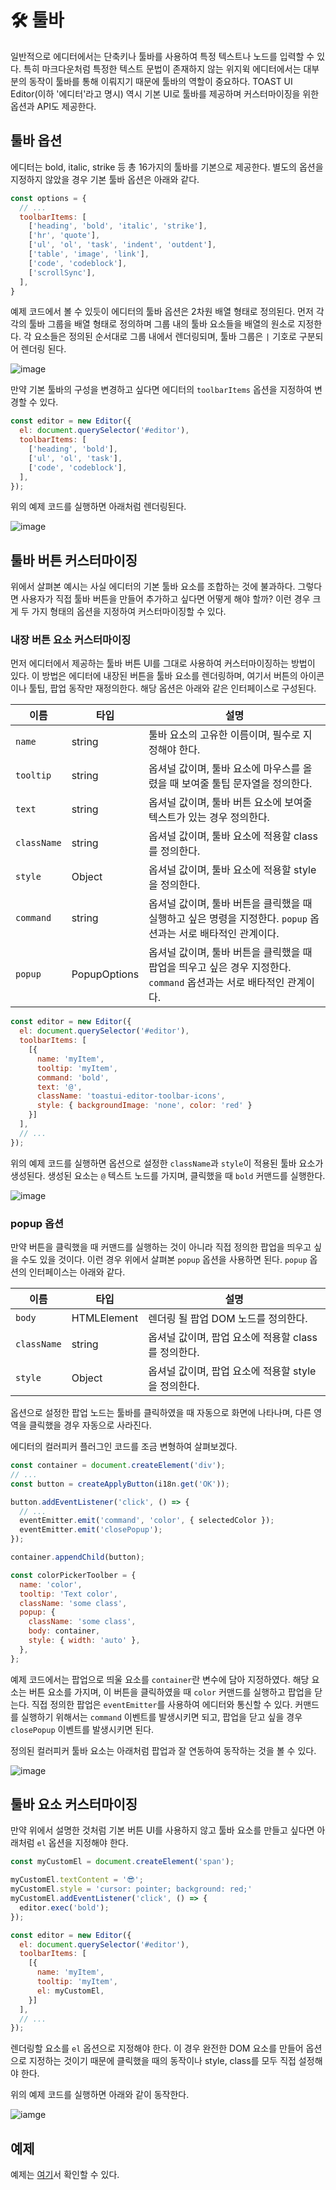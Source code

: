 # 🛠 툴바
일반적으로 에디터에서는 단축키나 툴바를 사용하여 특정 텍스트나 노드를 입력할 수 있다. 특히 마크다운처럼 특정한 텍스트 문법이 존재하지 않는 위지윅 에디터에서는 대부분의 동작이 툴바를 통해 이뤄지기 때문에 툴바의 역할이 중요하다. TOAST UI Editor(이하 '에디터'라고 명시) 역시 기본 UI로 툴바를 제공하며 커스터마이징을 위한 옵션과 API도 제공한다.

## 툴바 옵션
에디터는 bold, italic, strike 등 총 16가지의 툴바를 기본으로 제공한다. 별도의 옵션을 지정하지 않았을 경우 기본 툴바 옵션은 아래와 같다.

```js
const options = {
  // ...
  toolbarItems: [
    ['heading', 'bold', 'italic', 'strike'],
    ['hr', 'quote'],
    ['ul', 'ol', 'task', 'indent', 'outdent'],
    ['table', 'image', 'link'],
    ['code', 'codeblock'],
    ['scrollSync'],
  ],
}
```

예제 코드에서 볼 수 있듯이 에디터의 툴바 옵션은 2차원 배열 형태로 정의된다. 먼저 각각의 툴바 그룹을 배열 형태로 정의하며 그룹 내의 툴바 요소들을 배열의 원소로 지정한다. 각 요소들은 정의된 순서대로 그룹 내에서 렌더링되며, 툴바 그룹은 `|` 기호로 구분되어 렌더링 된다. 

![image](https://user-images.githubusercontent.com/37766175/120914229-a137f780-c6d7-11eb-8112-b14a48f8374f.png)

만약 기본 툴바의 구성을 변경하고 싶다면 에디터의 `toolbarItems` 옵션을 지정하여 변경할 수 있다.

```js
const editor = new Editor({
  el: document.querySelector('#editor'),
  toolbarItems: [
    ['heading', 'bold'],
    ['ul', 'ol', 'task'],
    ['code', 'codeblock'],
  ],
});
```

위의 예제 코드를 실행하면 아래처럼 렌더링된다.

![image](https://user-images.githubusercontent.com/37766175/120914344-a47fb300-c6d8-11eb-85cd-857047e8e220.png)

## 툴바 버튼 커스터마이징
위에서 살펴본 예시는 사실 에디터의 기본 툴바 요소를 조합하는 것에 불과하다. 그렇다면 사용자가 직접 툴바 버튼을 만들어 추가하고 싶다면 어떻게 해야 할까? 이런 경우 크게 두 가지 형태의 옵션을 지정하여 커스터마이징할 수 있다.

### 내장 버튼 요소 커스터마이징
먼저 에디터에서 제공하는 툴바 버튼 UI를 그대로 사용하여 커스터마이징하는 방법이 있다. 이 방법은 에디터에 내장된 버튼을 툴바 요소를 렌더링하며, 여기서 버튼의 아이콘이나 툴팁, 팝업 동작만 재정의한다. 해당 옵션은 아래와 같은 인터페이스로 구성된다.

| 이름 | 타입 | 설명 |
| --- | --- | --- |
| `name` | string | 툴바 요소의 고유한 이름이며, 필수로 지정해야 한다. | 
| `tooltip` | string | 옵셔널 값이며, 툴바 요소에 마우스를 올렸을 때 보여줄 툴팁 문자열을 정의한다. | 
| `text` | string | 옵셔널 값이며, 툴바 버튼 요소에 보여줄 텍스트가 있는 경우 정의한다. | 
| `className` | string | 옵셔널 값이며, 툴바 요소에 적용할 class를 정의한다. | 
| `style` | Object | 옵셔널 값이며, 툴바 요소에 적용할 style을 정의한다. | 
| `command` | string | 옵셔널 값이며, 툴바 버튼을 클릭했을 때 실행하고 싶은 명령을 지정한다. `popup` 옵션과는 서로 배타적인 관계이다. | 
| `popup` | PopupOptions | 옵셔널 값이며, 툴바 버튼을 클릭했을 때 팝업을 띄우고 싶은 경우 지정한다. `command` 옵션과는 서로 배타적인 관계이다. | 

```js
const editor = new Editor({
  el: document.querySelector('#editor'),
  toolbarItems: [
    [{
      name: 'myItem',
      tooltip: 'myItem',
      command: 'bold',
      text: '@',
      className: 'toastui-editor-toolbar-icons',
      style: { backgroundImage: 'none', color: 'red' }
    }]
  ],
  // ...
});
```

위의 예제 코드를 실행하면 옵션으로 설정한 `className`과 `style`이 적용된 툴바 요소가 생성된다. 생성된 요소는 `@` 텍스트 노드를 가지며,  클릭했을 때 `bold` 커맨드를 실행한다.

![image](https://user-images.githubusercontent.com/37766175/120915118-ea3e7a80-c6dc-11eb-86cc-5229ed36c4e8.gif)

### popup 옵션
만약 버튼을 클릭했을 때 커맨드를 실행하는 것이 아니라 직접 정의한 팝업을 띄우고 싶을 수도 있을 것이다. 이런 경우 위에서 살펴본 `popup` 옵션을 사용하면 된다. `popup` 옵션의 인터페이스는 아래와 같다.

| 이름 | 타입 | 설명 |
| --- | --- | --- |
| `body` | HTMLElement | 렌더링 될 팝업 DOM 노드를 정의한다. | 
| `className` | string | 옵셔널 값이며, 팝업 요소에 적용할 class를 정의한다. | 
| `style` | Object | 옵셔널 값이며, 팝업 요소에 적용할 style을 정의한다. | 

옵션으로 설정한 팝업 노드는 툴바를 클릭하였을 때 자동으로 화면에 나타나며, 다른 영역을 클릭했을 경우 자동으로 사라진다.

에디터의 컬러피커 플러그인 코드를 조금 변형하여 살펴보겠다.

```js
const container = document.createElement('div');
// ...
const button = createApplyButton(i18n.get('OK'));

button.addEventListener('click', () => {
  // ...
  eventEmitter.emit('command', 'color', { selectedColor });
  eventEmitter.emit('closePopup');
});

container.appendChild(button);

const colorPickerToolber = {
  name: 'color',
  tooltip: 'Text color',
  className: 'some class',
  popup: {
    className: 'some class',
    body: container,
    style: { width: 'auto' },
  },
};
```

예제 코드에서는 팝업으로 띄울 요소를 `container`란 변수에 담아 지정하였다. 해당 요소는 버튼 요소를 가지며, 이 버튼을 클릭하였을 때 `color` 커맨드를 실행하고 팝업을 닫는다. 직접 정의한 팝업은 `eventEmitter`를 사용하여 에디터와 통신할 수 있다. 커맨드를 실행하기 위해서는 `command` 이벤트를 발생시키면 되고, 팝업을 닫고 싶을 경우 `closePopup` 이벤트를 발생시키면 된다.

정의된 컬러피커 툴바 요소는 아래처럼 팝업과 잘 연동하여 동작하는 것을 볼 수 있다.

![image](https://user-images.githubusercontent.com/37766175/120915630-b6b11f80-c6df-11eb-8094-b264ca9312a1.gif)


## 툴바 요소 커스터마이징
만약 위에서 설명한 것처럼 기본 버튼 UI를 사용하지 않고 툴바 요소를 만들고 싶다면 아래처럼 `el` 옵션을 지정해야 한다.

```js
const myCustomEl = document.createElement('span');

myCustomEl.textContent = '😎';
myCustomEl.style = 'cursor: pointer; background: red;'
myCustomEl.addEventListener('click', () => {
  editor.exec('bold');
});

const editor = new Editor({
  el: document.querySelector('#editor'),
  toolbarItems: [
    [{
      name: 'myItem',
      tooltip: 'myItem',
      el: myCustomEl,
    }]
  ],
  // ...
});
```

렌더링할 요소를 `el` 옵션으로 지정해야 한다. 이 경우 완전한 DOM 요소를 만들어 옵션으로 지정하는 것이기 때문에 클릭했을 때의 동작이나 style, class를 모두 직접 설정해야 한다.

위의 예제 코드를 실행하면 아래와 같이 동작한다.

![iamge](https://user-images.githubusercontent.com/37766175/120915883-3e4b5e00-c6e1-11eb-8f44-95e6d31f41e7.gif)

## 예제

예제는 [여기](https://nhn.github.io/tui.editor/latest/tutorial-example15-customizing-toolbar-buttons)서 확인할 수 있다.